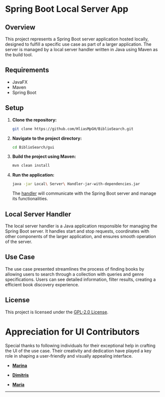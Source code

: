 # Spring Boot Local Server App

## Overview

This project represents a Spring Boot server application hosted locally, designed to fulfill a specific use case as part of a larger application. The server is managed by a local server handler written in Java using Maven as the build tool.

## Requirements

- JavaFX
- Maven
- Spring Boot

## Setup

1. **Clone the repository:**

    ```bash
    git clone https://github.com/HliasMpGH/BiblioSearch.git
    ```

2. **Navigate to the project directory:**

    ```bash
    cd BiblioSearch/gui
    ```

3. **Build the project using Maven:**

    ```bash
    mvn clean install
    ```

4. **Run the application:**

    ```bash
    java -jar Local\ Server\ Handler-jar-with-dependencies.jar
    ```

   The [handler](exe/Local%20Server%20Handler.exe) will communicate with the Spring Boot server and manage its functionalities.

## Local Server Handler

The local server handler is a Java application responsible for managing the Spring Boot server. It handles start and stop requests, coordinates with other components of the larger application, and ensures smooth operation of the server.

## Use Case

The use case presented streamlines the process of finding books by allowing users to search through a collection with queries and genre specifications. Users can see detailed information, filter results, creating a efficient book discovery experience.


## License

This project is licensed under the [GPL-2.0 License](LICENSE).


# Appreciation for UI Contributors



Special thanks to following individuals for their exceptional help in crafting the UI of the use case. Their creativity and dedication have played a key role in shaping a user-friendly and visually appealing interface.

  

-  **[Marina](https://github.com/MarinaGolf12)**




-  **[Dimitris](https://github.com/dimitriospapathanasiou)**




-  **[Maria](https://github.com/mariachrisochoou)**

---

